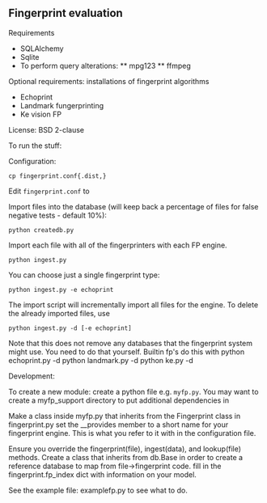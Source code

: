 Fingerprint evaluation
----------------------

Requirements

* SQLAlchemy
* Sqlite
* To perform query alterations:
** mpg123
** ffmpeg

Optional requirements: installations of fingerprint algorithms

* Echoprint
* Landmark fungerprinting
* Ke vision FP

License: BSD 2-clause

To run the stuff:

Configuration:

    cp fingerprint.conf{.dist,}

Edit `fingerprint.conf` to

Import files into the database (will keep back a percentage of files for
false negative tests - default 10%):

    python createdb.py

Import each file with all of the fingerprinters with each FP engine.

    python ingest.py

You can choose just a single fingerprint type:

    python ingest.py -e echoprint

The import script will incrementally import all files
for the engine. To delete the already imported files, use

    python ingest.py -d [-e echoprint]

Note that this does not remove any databases that the fingerprint
system might use. You need to do that yourself. Builtin fp's
do this with
    python echoprint.py -d
    python landmark.py -d
    python ke.py -d

Development:

To create a new module:
create a python file e.g. `myfp.py`. You may want to create a myfp\_support
directory to put additional dependencies in

Make a class inside myfp.py that inherits from the Fingerprint class in
fingerprint.py
set the \_\_provides member to a short name for your fingerprint
engine. This is what you refer to it with in the configuration file.

Ensure you override the fingerprint(file), ingest(data), and lookup(file)
methods.
Create a class that inherits from db.Base in order to create a reference
database to map from file->fingerprint code.
fill in the fingerprint.fp\_index dict with information on your model.

See the example file: examplefp.py to see what to do.
